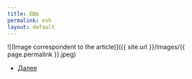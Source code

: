 ```yaml
---
title: ЕШЬ
permalink: esh
layout: default
---
```



![(Image correspondent to the article)]({{ site.url }}/images/{{ page.permalink }}.jpeg)


+ [Далее](moi)
